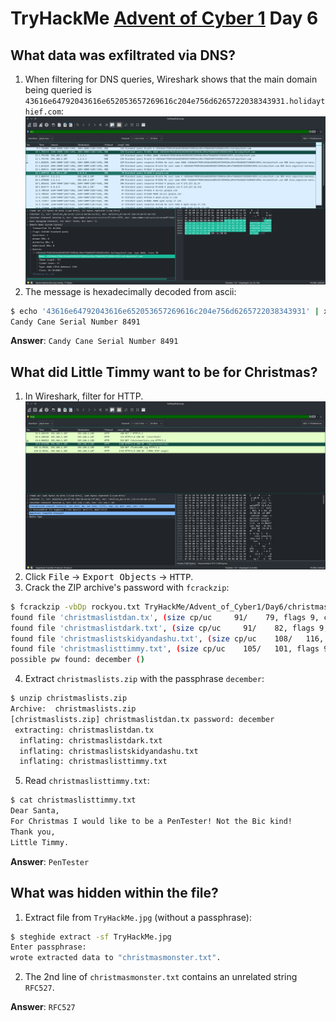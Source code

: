 # TryHackMe [Advent of Cyber 1](https://tryhackme.com/room/25daysofchristmas) Day 6
## What data was exfiltrated via DNS?

1. When filtering for DNS queries, Wireshark shows that the main domain being queried is `43616e64792043616e652053657269616c204e756d6265722038343931.holidaythief.com`:
![DNS queries](dns.jpg)
1. The message is hexadecimally decoded from ascii:
```bash
$ echo '43616e64792043616e652053657269616c204e756d6265722038343931' | xxd -r -p
Candy Cane Serial Number 8491
```

**Answer**: `Candy Cane Serial Number 8491`
## What did Little Timmy want to be for Christmas?
1. In Wireshark, filter for HTTP.
![HTTP queries](http.jpg)
2. Click <kbd>File</kbd> &rarr; <kbd>Export Objects</kbd> &rarr; <kbd>HTTP</kbd>.
3. Crack the ZIP archive's password with `fcrackzip`:
```bash
$ fcrackzip -vbDp rockyou.txt TryHackMe/Advent_of_Cyber1/Day6/christmaslists.zip 
found file 'christmaslistdan.tx', (size cp/uc     91/    79, flags 9, chk 9a34)
found file 'christmaslistdark.txt', (size cp/uc     91/    82, flags 9, chk 9a4d)
found file 'christmaslistskidyandashu.txt', (size cp/uc    108/   116, flags 9, chk 9a74)
found file 'christmaslisttimmy.txt', (size cp/uc    105/   101, flags 9, chk 9a11)
possible pw found: december ()
```
4. Extract `christmaslists.zip` with the passphrase `december`:
```bash
$ unzip christmaslists.zip
Archive:  christmaslists.zip
[christmaslists.zip] christmaslistdan.tx password: december
 extracting: christmaslistdan.tx
  inflating: christmaslistdark.txt
  inflating: christmaslistskidyandashu.txt
  inflating: christmaslisttimmy.txt
```
5. Read `christmaslisttimmy.txt`:
```bash
$ cat christmaslisttimmy.txt 
Dear Santa,
For Christmas I would like to be a PenTester! Not the Bic kind!
Thank you,
Little Timmy.
```

**Answer**: `PenTester`
## What was hidden within the file?
1. Extract file from `TryHackMe.jpg` (without a passphrase):
```bash
$ steghide extract -sf TryHackMe.jpg
Enter passphrase: 
wrote extracted data to "christmasmonster.txt".
```
2. The 2nd line of `christmasmonster.txt` contains an unrelated string `RFC527`.

**Answer**: `RFC527`